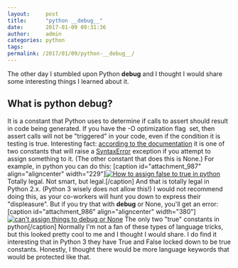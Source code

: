 ```yaml
---
layout:     post
title:      "python __debug__"
date:       2017-01-09 09:31:36
author:     admin
categories: python
tags:  
permalink: /2017/01/09/python-__debug__/
---
```

The other day I stumbled upon Python __debug__ and I thought I would share some interesting things I learned about it. 

## What is python __debug__?

It is a constant that Python uses to determine if calls to assert should result in code being generated. If you have the -O optimization flag  set, then assert calls will not be "triggered" in your code, even if the condition it is testing is true. Interesting fact: [according to the documentation](https://docs.python.org/2/library/constants.html) it is one of two constants that will raise a [SyntaxError](https://docs.python.org/2/library/exceptions.html#exceptions.SyntaxError) exception if you attempt to assign something to it. (The other constant that does this is None.) For example, in python you can do this: [caption id="attachment_987" align="aligncenter" width="229"][![How to assign false to true in python](https://ironboundsoftware.com/blog-imgs/uploads/2017/01/true-is-false.png)](https://ironboundsoftware.com/blog-imgs/uploads/2017/01/true-is-false.png) Totally legal. Not smart, but legal.[/caption] And that is totally legal in Python 2.x. (Python 3 wisely does not allow this!) I would not recommend doing this, as your co-workers will hunt you down to express their "displeasure". But if you try that with __debug__ or None, you'll get an error: [caption id="attachment_986" align="aligncenter" width="380"][![can't assign things to __debug__ or None](https://ironboundsoftware.com/blog-imgs/uploads/2017/01/debug-and-none-assignment.png)](https://ironboundsoftware.com/blog-imgs/uploads/2017/01/debug-and-none-assignment.png) The only two "true" constants in python[/caption] Normally I'm not a fan of these types of language tricks, but this looked pretty cool to me and I thought I would share. I do find it interesting that in Python 3 they have True and False locked down to be true constants. Honestly, I thought there would be more language keywords that would be protected like that.  
